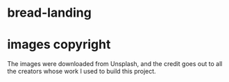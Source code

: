 # bread-landing

# images copyright

The images were downloaded from Unsplash, and the credit goes out to all the creators whose work I used to build this project.